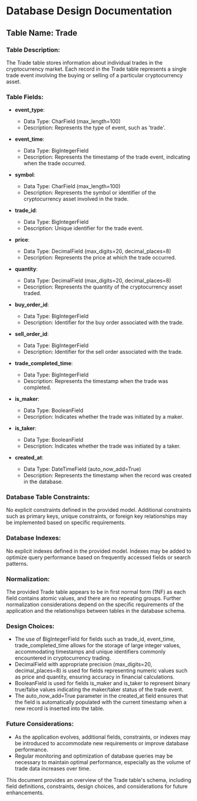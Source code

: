 # Database Design Documentation

## Table Name: Trade

### Table Description:
The Trade table stores information about individual trades in the cryptocurrency market. Each record in the Trade table represents a single trade event involving the buying or selling of a particular cryptocurrency asset.

### Table Fields:

- **event_type**:
  - Data Type: CharField (max_length=100)
  - Description: Represents the type of event, such as 'trade'.
  
- **event_time**:
  - Data Type: BigIntegerField
  - Description: Represents the timestamp of the trade event, indicating when the trade occurred.
  
- **symbol**:
  - Data Type: CharField (max_length=100)
  - Description: Represents the symbol or identifier of the cryptocurrency asset involved in the trade.
  
- **trade_id**:
  - Data Type: BigIntegerField
  - Description: Unique identifier for the trade event.
  
- **price**:
  - Data Type: DecimalField (max_digits=20, decimal_places=8)
  - Description: Represents the price at which the trade occurred.
  
- **quantity**:
  - Data Type: DecimalField (max_digits=20, decimal_places=8)
  - Description: Represents the quantity of the cryptocurrency asset traded.
  
- **buy_order_id**:
  - Data Type: BigIntegerField
  - Description: Identifier for the buy order associated with the trade.
  
- **sell_order_id**:
  - Data Type: BigIntegerField
  - Description: Identifier for the sell order associated with the trade.
  
- **trade_completed_time**:
  - Data Type: BigIntegerField
  - Description: Represents the timestamp when the trade was completed.
  
- **is_maker**:
  - Data Type: BooleanField
  - Description: Indicates whether the trade was initiated by a maker.
  
- **is_taker**:
  - Data Type: BooleanField
  - Description: Indicates whether the trade was initiated by a taker.
  
- **created_at**:
  - Data Type: DateTimeField (auto_now_add=True)
  - Description: Represents the timestamp when the record was created in the database.

### Database Table Constraints:

No explicit constraints defined in the provided model. Additional constraints such as primary keys, unique constraints, or foreign key relationships may be implemented based on specific requirements.

### Database Indexes:

No explicit indexes defined in the provided model. Indexes may be added to optimize query performance based on frequently accessed fields or search patterns.

### Normalization:

The provided Trade table appears to be in first normal form (1NF) as each field contains atomic values, and there are no repeating groups. Further normalization considerations depend on the specific requirements of the application and the relationships between tables in the database schema.

### Design Choices:

- The use of BigIntegerField for fields such as trade_id, event_time, trade_completed_time allows for the storage of large integer values, accommodating timestamps and unique identifiers commonly encountered in cryptocurrency trading.
- DecimalField with appropriate precision (max_digits=20, decimal_places=8) is used for fields representing numeric values such as price and quantity, ensuring accuracy in financial calculations.
- BooleanField is used for fields is_maker and is_taker to represent binary true/false values indicating the maker/taker status of the trade event.
- The auto_now_add=True parameter in the created_at field ensures that the field is automatically populated with the current timestamp when a new record is inserted into the table.

### Future Considerations:

- As the application evolves, additional fields, constraints, or indexes may be introduced to accommodate new requirements or improve database performance.
- Regular monitoring and optimization of database queries may be necessary to maintain optimal performance, especially as the volume of trade data increases over time.

This document provides an overview of the Trade table's schema, including field definitions, constraints, design choices, and considerations for future enhancements.
